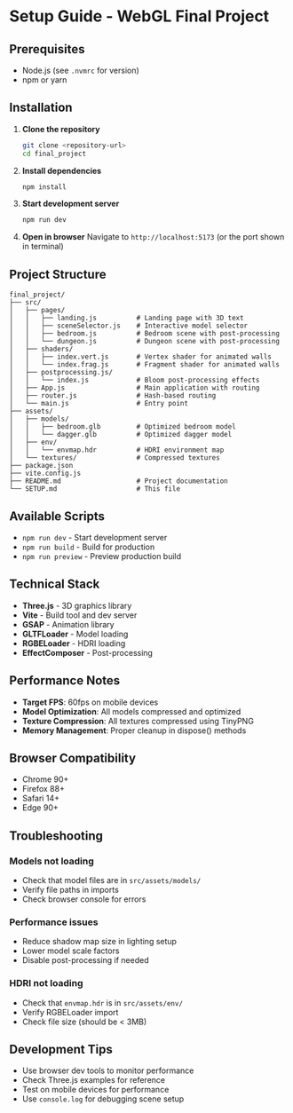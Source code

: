 # Setup Guide - WebGL Final Project

## Prerequisites
- Node.js (see `.nvmrc` for version)
- npm or yarn

## Installation

1. **Clone the repository**
   ```bash
   git clone <repository-url>
   cd final_project
   ```

2. **Install dependencies**
   ```bash
   npm install
   ```

3. **Start development server**
   ```bash
   npm run dev
   ```

4. **Open in browser**
   Navigate to `http://localhost:5173` (or the port shown in terminal)

## Project Structure

```
final_project/
├── src/
│   ├── pages/
│   │   ├── landing.js          # Landing page with 3D text
│   │   ├── sceneSelector.js    # Interactive model selector
│   │   ├── bedroom.js          # Bedroom scene with post-processing
│   │   └── dungeon.js          # Dungeon scene with post-processing
│   ├── shaders/
│   │   ├── index.vert.js       # Vertex shader for animated walls
│   │   └── index.frag.js       # Fragment shader for animated walls
│   ├── postprocessing.js/
│   │   └── index.js            # Bloom post-processing effects
│   ├── App.js                  # Main application with routing
│   ├── router.js               # Hash-based routing
│   └── main.js                 # Entry point
├── assets/
│   ├── models/
│   │   ├── bedroom.glb         # Optimized bedroom model
│   │   └── dagger.glb          # Optimized dagger model
│   ├── env/
│   │   └── envmap.hdr          # HDRI environment map
│   └── textures/               # Compressed textures
├── package.json
├── vite.config.js
├── README.md                   # Project documentation
└── SETUP.md                    # This file
```

## Available Scripts

- `npm run dev` - Start development server
- `npm run build` - Build for production
- `npm run preview` - Preview production build

## Technical Stack

- **Three.js** - 3D graphics library
- **Vite** - Build tool and dev server
- **GSAP** - Animation library
- **GLTFLoader** - Model loading
- **RGBELoader** - HDRI loading
- **EffectComposer** - Post-processing

## Performance Notes

- **Target FPS**: 60fps on mobile devices
- **Model Optimization**: All models compressed and optimized
- **Texture Compression**: All textures compressed using TinyPNG
- **Memory Management**: Proper cleanup in dispose() methods

## Browser Compatibility

- Chrome 90+
- Firefox 88+
- Safari 14+
- Edge 90+

## Troubleshooting

### Models not loading
- Check that model files are in `src/assets/models/`
- Verify file paths in imports
- Check browser console for errors

### Performance issues
- Reduce shadow map size in lighting setup
- Lower model scale factors
- Disable post-processing if needed

### HDRI not loading
- Check that `envmap.hdr` is in `src/assets/env/`
- Verify RGBELoader import
- Check file size (should be < 3MB)

## Development Tips

- Use browser dev tools to monitor performance
- Check Three.js examples for reference
- Test on mobile devices for performance
- Use `console.log` for debugging scene setup 